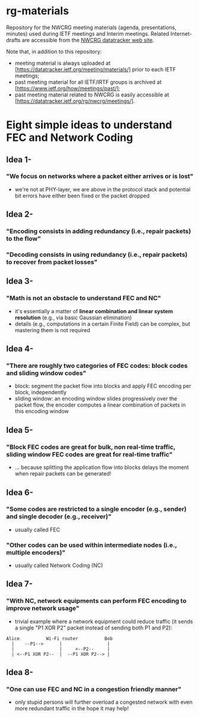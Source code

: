 # rg-materials

Repository for the NWCRG meeting materials (agenda, presentations, minutes) used during IETF meetings and Interim meetings.
Related Internet-drafts are accessible from the [NWCRG datatracker web site](https://datatracker.ietf.org/rg/nwcrg/documents/).

Note that, in addition to this repository:
- meeting material is always uploaded at [https://datatracker.ietf.org/meeting/materials/] prior to each IETF meetings;    
- past meeting material for all IETF/IRTF groups is archived at [https://www.ietf.org/how/meetings/past/];    
- past meeting material related to NWCRG is easily accessible at [https://datatracker.ietf.org/rg/nwcrg/meetings/].


# Eight simple ideas to understand FEC and Network Coding

## Idea 1-
### "We focus on networks where a packet either arrives or is lost"
- we're not at PHY-layer, we are above in the protocol stack and potential bit errors have either been fixed or the packet dropped

## Idea 2-
### "Encoding consists in adding redundancy (i.e., repair packets) to the flow"

### "Decoding consists in using redundancy (i.e., repair packets) to recover from packet losses"

## Idea 3-
### "Math is not an obstacle to understand FEC and NC"
- it's essentially a matter of **linear combination and linear system resolution** (e.g., via basic Gaussian elimination)
- details (e.g., computations in a certain Finite Field) can be complex, but mastering them is not required

## Idea 4-
### "There are roughly two categories of FEC codes: block codes and sliding window codes"
- block: segment the packet flow into blocks and apply FEC encoding per block, independently
- sliding window: an encoding window slides progressively over the packet flow, the encoder computes a linear combination of packets in this encoding window

## Idea 5-
### "Block FEC codes are great for bulk, non real-time traffic, sliding window FEC codes are great for real-time traffic"
- ... because splitting the application flow into blocks delays the moment when repair packets can be generated!

## Idea 6-
### "Some codes are restricted to a single encoder (e.g., sender) and single decoder (e.g., receiver)"
- usually called FEC

### "Other codes can be used within intermediate nodes (i.e., multiple encoders)"
- usually called Network Coding (NC)

## Idea 7-
### "With NC, network equipments can perform FEC encoding to improve network usage"
- trivial example where a network equipment could reduce traffic (it sends a single "P1 XOR P2" packet instead of sending both P1 and P2):
     
<pre><code>Alice          Wi-Fi router          Bob    
  |    --P1-->      |                 |    
  |                 |     <--P2--     |    
  | <--P1 XOR P2--  |  --P1 XOR P2--> |    
</code></pre>

## Idea 8-
### "One can use FEC and NC in a congestion friendly manner"
- only stupid persons will further overload a congested network with even more redundant traffic in the hope it may help!
